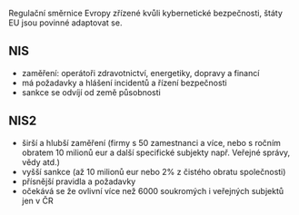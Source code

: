 Regulační směrnice Evropy zřízené kvůli kybernetické bezpečnosti, štáty EU jsou povinné adaptovat se.


## NIS 
- zaměření: operátoři zdravotnictví, energetiky, dopravy a financí 
- má požadavky a hlášení incidentů a řízení bezpečnosti
- sankce se odvíjí od země působnosti 

## NIS2
- širší a hlubší zaměření (firmy s 50 zamestnanci a více, nebo s ročním obratem 10 milionů eur a další specifické subjekty např. Veřejné správy, vědy atd.)
- vyšší sankce (až 10 milionů eur nebo 2% z čistého obratu společnosti)
- přísnější pravidla a požadavky 
- očekává se že ovlivní více než 6000 soukromých i veřejných subjektů jen v ČR